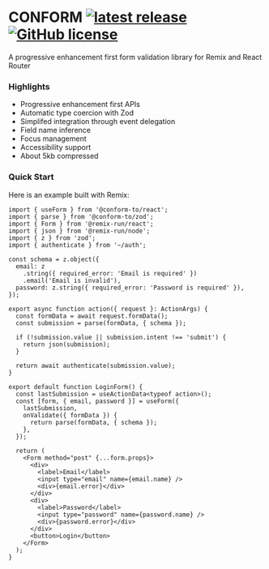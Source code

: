 # CONFORM [![latest release](https://img.shields.io/github/v/release/edmundhung/conform?display_name=tag&sort=semver&style=flat-square&labelColor=333&color=000)](https://github.com/edmundhung/conform/releases) [![GitHub license](https://img.shields.io/github/license/edmundhung/conform?style=flat-square&labelColor=333&color=000)](https://github.com/edmundhung/conform/blob/main/LICENSE)

A progressive enhancement first form validation library for Remix and React Router

### Highlights

- Progressive enhancement first APIs
- Automatic type coercion with Zod
- Simplifed integration through event delegation
- Field name inference
- Focus management
- Accessibility support
- About 5kb compressed

### Quick Start

Here is an example built with Remix:

```tsx
import { useForm } from '@conform-to/react';
import { parse } from '@conform-to/zod';
import { Form } from '@remix-run/react';
import { json } from '@remix-run/node';
import { z } from 'zod';
import { authenticate } from '~/auth';

const schema = z.object({
  email: z
    .string({ required_error: 'Email is required' })
    .email('Email is invalid'),
  password: z.string({ required_error: 'Password is required' }),
});

export async function action({ request }: ActionArgs) {
  const formData = await request.formData();
  const submission = parse(formData, { schema });

  if (!submission.value || submission.intent !== 'submit') {
    return json(submission);
  }

  return await authenticate(submission.value);
}

export default function LoginForm() {
  const lastSubmission = useActionData<typeof action>();
  const [form, { email, password }] = useForm({
    lastSubmission,
    onValidate({ formData }) {
      return parse(formData, { schema });
    },
  });

  return (
    <Form method="post" {...form.props}>
      <div>
        <label>Email</label>
        <input type="email" name={email.name} />
        <div>{email.error}</div>
      </div>
      <div>
        <label>Password</label>
        <input type="password" name={password.name} />
        <div>{password.error}</div>
      </div>
      <button>Login</button>
    </Form>
  );
}
```

